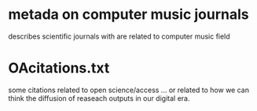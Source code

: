 # metada on computer music journals
describes scientific journals with are related to computer music field

# OAcitations.txt
some citations related to open science/access ... or related to how we can think the diffusion of reaseach outputs in our digital era.

